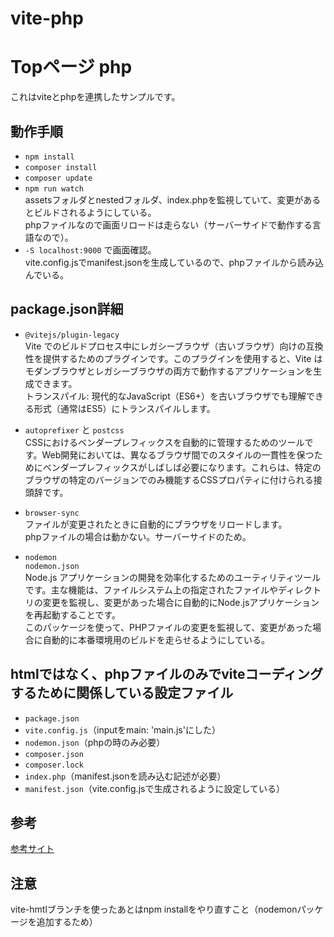 # vite-php
# Topページ php

これはviteとphpを連携したサンプルです。

## 動作手順

- `npm install`
- `composer install`
- `composer update`
- `npm run watch`  
  assetsフォルダとnestedフォルダ、index.phpを監視していて、変更があるとビルドされるようにしている。  
  phpファイルなので画面リロードは走らない（サーバーサイドで動作する言語なので）。
- `-S localhost:9000` で画面確認。  
  vite.config.jsでmanifest.jsonを生成しているので、phpファイルから読み込んでいる。

## package.json詳細

- `@vitejs/plugin-legacy`  
  Vite でのビルドプロセス中にレガシーブラウザ（古いブラウザ）向けの互換性を提供するためのプラグインです。このプラグインを使用すると、Vite はモダンブラウザとレガシーブラウザの両方で動作するアプリケーションを生成できます。  
  トランスパイル: 現代的なJavaScript（ES6+）を古いブラウザでも理解できる形式（通常はES5）にトランスパイルします。

- `autoprefixer` と `postcss`  
  CSSにおけるベンダープレフィックスを自動的に管理するためのツールです。Web開発においては、異なるブラウザ間でのスタイルの一貫性を保つためにベンダープレフィックスがしばしば必要になります。これらは、特定のブラウザの特定のバージョンでのみ機能するCSSプロパティに付けられる接頭辞です。

- `browser-sync`  
  ファイルが変更されたときに自動的にブラウザをリロードします。  
  phpファイルの場合は動かない。サーバーサイドのため。

- `nodemon`  
  `nodemon.json`  
  Node.js アプリケーションの開発を効率化するためのユーティリティツールです。主な機能は、ファイルシステム上の指定されたファイルやディレクトリの変更を監視し、変更があった場合に自動的にNode.jsアプリケーションを再起動することです。  
  このパッケージを使って、PHPファイルの変更を監視して、変更があった場合に自動的に本番環境用のビルドを走らせるようにしている。

## htmlではなく、phpファイルのみでviteコーディングするために関係している設定ファイル

- `package.json`
- `vite.config.js`（inputをmain: 'main.js'にした）
- `nodemon.json`（phpの時のみ必要）
- `composer.json`
- `composer.lock`
- `index.php`（manifest.jsonを読み込む記述が必要）
- `manifest.json`（vite.config.jsで生成されるように設定している）

## 参考

[参考サイト](https://flex-box.net/vite-for-coder/#co-index-0)

## 注意

vite-hmtlブランチを使ったあとはnpm installをやり直すこと（nodemonパッケージを追加するため）
